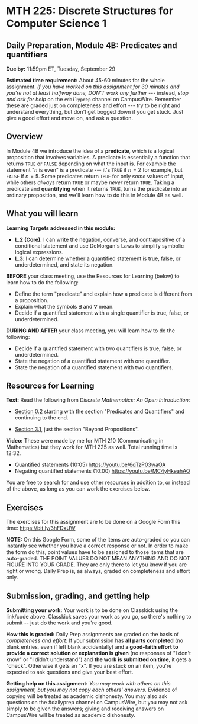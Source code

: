 # MTH 225: Discrete Structures for Computer Science 1 

## Daily Preparation, Module 4B: Predicates and quantifiers

**Due by:** 11:59pm ET, Tuesday, September 29

**Estimated time requirement:** About 45-60 minutes for the whole assignment. *If you have worked on this assignment for 30 minutes and you're not at least halfway done, DON'T work any further* --- instead, *stop and ask for help* on the `#dailyprep` channel on CampusWire. Remember these are graded just on completeness and effort --- try to be right and understand everything, but don't get bogged down if you get stuck. Just give a good effort and move on, and ask a question. 



## Overview 

In Module 4B we introduce the idea of a **predicate**, which is a logical proposition that involves variables. A predicate is essentially a function that returns `TRUE` or `FALSE` depending on what the input is. For example the statement "$n$ is even" is a predicate --- it's `TRUE` if $n=2$ for example, but `FALSE` if $n = 5$. Some predicates return `TRUE` for only *some* values of input, while others *always* return `TRUE` or maybe *never* return `TRUE`. Taking a predicate and **quantifying** when it returns `TRUE`, turns the predicate into an ordinary proposition, and we'll learn how to do this in Module 4B as well. 

## What you will learn 

**Learning Targets addressed in this module:** 

  + **L.2** **(Core)**: I can write the negation, converse, and contrapositive of a conditional statement and use DeMorgan's Laws to simplify symbolic logical expressions. 
  + **L.3**: I can determine whether a quantified statement is true, false, or underdetermined, and state its negation. 

**BEFORE** your class meeting, use the Resources for Learning (below) to learn how to do the following: 

- Define the term "predicate" and explain how a predicate is different from a proposition. 
- Explain what the symbols $\exists$ and $\forall$ mean. 
- Decide if a quantified statement with a single quantifier is true, false, or underdetermined.

**DURING AND AFTER** your class meeting, you will learn how to do the following: 

- Decide if a quantified statement with two quantifiers is true, false, or underdetermined.
- State the negation of a quantified statement with one quantifier. 
- State the negation of a quantified statement with two quantifiers. 

## Resources for Learning

**Text:** Read the following from *Discrete Mathematics: An Open Introduction*: 

- [Section 0.2](http://discrete.openmathbooks.org/dmoi3/sec_intro-statements.html) starting with the section "Predicates and Quantifiers" and continuing to the end. 

- [Section 3.1](http://discrete.openmathbooks.org/dmoi3/sec_propositional.html), just the section "Beyond Propositions". 

**Video:** These were made by me for MTH 210 (Communicating in Mathematics) but they work for MTH 225 as well. Total running time is 12:32. 

- Quantified statements (10:05) https://youtu.be/6qTzP03waOA 
- Negating quantified statements (10:00) https://youtu.be/MC4yHkeahAQ

You are free to search for and use other resources in addition to, or instead of the above, as long as you can work the exercises below.



## Exercises

The exercises for this assignment are to be done on a Google Form this time: https://bit.ly/3hFDxUW

**NOTE:** On this Google Form, some of the items are auto-graded so you can instantly see whether you have a correct response or not. In order to make the form do this, point values have to be assigned to those items that are auto-graded. THE POINT VALUES DO NOT MEAN ANYTHING AND DO NOT FIGURE INTO YOUR GRADE. They are only there to let you know if you are right or wrong. Daily Prep is, as always, graded on completeness and effort only. 

## Submission, grading, and getting help 

**Submitting your work:** Your work is to be done on Classkick using the link/code above. Classkick saves your work as you go, so there's nothing to submit -- just do the work and you're good. 

**How this is graded:** Daily Prep assignments are graded on the basis of *completeness and effort*: If your submission has **all parts completed** (no blank entries, even if left blank accidentally) and **a good-faith effort to provide a correct solution or explanation is given** (no responses of "I don't know" or "I didn't understand") and **the work is submitted on time**, it gets a "check". Otherwise it gets an "x". If you are stuck on an item, you're expected to ask questions and give your best effort.  

**Getting help on this assignment:** *You may work with others on this assignment, but you may not copy each others' answers.* Evidence of copying will be treated as academic dishonesty. You may also ask questions on the #dailyprep channel on CampusWire, but you may not ask simply to be given the answers; giving and receiving answers on CampusWire will be treated as academic dishonesty.
<!--stackedit_data:
eyJoaXN0b3J5IjpbLTE3MTU1MTgyNzgsLTE0NjYwNTQ1NDAsOD
g1MzIyNTU4LC01MTY4NjczLDE2NTQ3NzgxMzEsNjg1NDQyOTA0
XX0=
-->